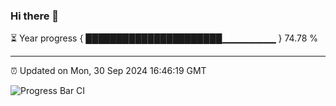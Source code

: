 ### Hi there 👋

⏳ Year progress { ██████████████████████▁▁▁▁▁▁▁▁ } 74.78 %

---

⏰ Updated on Mon, 30 Sep 2024 16:46:19 GMT

![Progress Bar CI](https://github.com/IshwaranRudhara/GIT-ACTION/workflows/Progress%20Bar%20CI/badge.svg)
